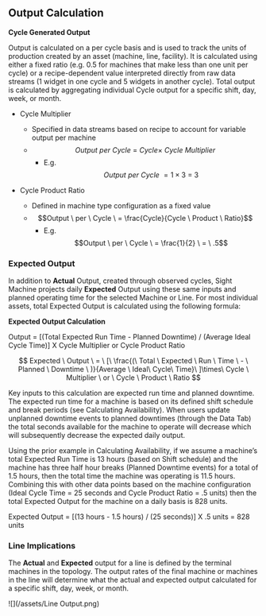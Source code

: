 ## Output Calculation

**Cycle Generated Output**

Output is calculated on a per cycle basis and is used to track the units of production created by an asset \(machine, line, facility\). It is calculated using either a fixed ratio \(e.g. 0.5 for machines that make less than one unit per cycle\) or a recipe-dependent value interpreted directly from raw data streams \(1 widget in one cycle and 5 widgets in another cycle\). Total output is calculated by aggregating individual Cycle output for a specific shift, day, week, or month.

* Cycle Multiplier

  * Specified in data streams based on recipe to account for variable output per machine
  * $$Output \ per \ Cycle \ = \ Cycle\times\ Cycle \ Multiplier$$
    * E.g. $$Output \ per \ Cycle \ = 1\times3 \ = \ 3$$


* Cycle Product Ratio

  * Defined in machine type configuration as a fixed value
  * $$Output \ per \ Cycle \ = \frac{Cycle}{Cycle \ Product \ Ratio}$$
    * E.g. $$Output \ per \ Cycle \ = \frac{1}{2} \ = \ .5$$

### Expected Output

In addition to **Actual** Output, created through observed cycles, Sight Machine projects daily **Expected** Output using these same inputs and planned operating time for the selected Machine or Line. For most individual assets, total Expected Output is calculated using the following formula:

**Expected Output Calculation**

 Output = [(Total Expected Run Time - Planned Downtime) / (Average Ideal Cycle Time)] X Cycle Multiplier or Cycle Product Ratio

$$ Expected \ Output \ = \ [\ \frac{(\ Total \ Expected \ Run \ Time \ - \ Planned \ Downtime \ )}{Average \ Ideal\ Cycle\ Time}\ ]\times\ Cycle \ Multiplier \ or \ Cycle \ Product \ Ratio $$

Key inputs to this calculation are expected run time and planned downtime. The expected run time for a machine is based on its defined shift schedule and break periods (see Calculating Availability). When users update unplanned downtime events to planned downtimes (through the Data Tab) the total seconds available for the machine to operate will decrease which will subsequently decrease the expected daily output.

Using the prior example in Calculating Availability, if we assume a machine’s total Expected Run Time is 13 hours (based on Shift schedule) and the machine has three half hour breaks (Planned Downtime events) for a total of 1.5 hours, then the total time the machine was operating is 11.5 hours. Combining this with other data points based on the machine configuration (Ideal Cycle Time = 25 seconds and Cycle Product Ratio = .5 units) then the total Expected Output for the machine on a daily basis is 828 units.

Expected Output = [(13 hours - 1.5 hours) / (25 seconds)] X .5 units
 = 828 units

### Line Implications

The **Actual** and **Expected** output for a line is defined by the terminal machines in the topology. The output rates of the final machine or machines in the line will determine what the actual and expected output calculated for a specific shift, day, week, or month.


![](/assets/Line Output.png)

